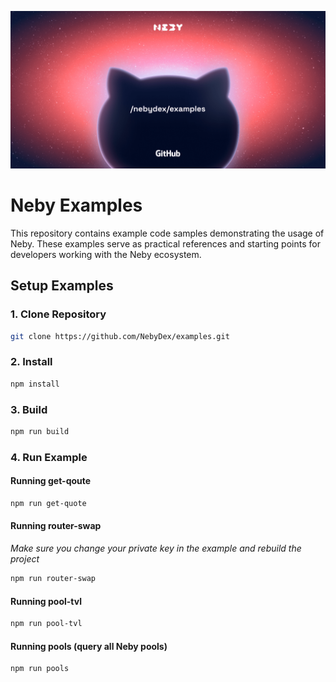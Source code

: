 ![Neby Examples Banner](banner.png)

# Neby Examples

This repository contains example code samples demonstrating the usage of Neby. These examples serve as practical references and starting points for developers working with the Neby ecosystem.

## Setup Examples

### 1. Clone Repository

```bash
git clone https://github.com/NebyDex/examples.git
```

### 2. Install

```bash
npm install
```

### 3. Build

```bash
npm run build
```

### 4. Run Example

#### Running get-qoute

```bash
npm run get-quote
```

#### Running router-swap

_Make sure you change your private key in the example and rebuild the project_

```bash
npm run router-swap
```

#### Running pool-tvl

```bash
npm run pool-tvl
```

#### Running pools (query all Neby pools)

```bash
npm run pools
```

